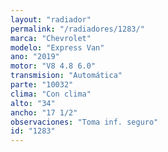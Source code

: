 ```yaml
---
layout: "radiador"
permalink: "/radiadores/1283/"
marca: "Chevrolet"
modelo: "Express Van"
ano: "2019"
motor: "V8 4.8 6.0"
transmision: "Automática"
parte: "10032"
clima: "Con clima"
alto: "34"
ancho: "17 1/2"
observaciones: "Toma inf. seguro"
id: "1283"
---
```


